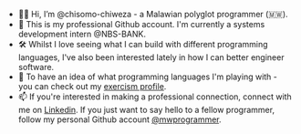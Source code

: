 - 👋&#127997; Hi, I’m @chisomo-chiweza - a Malawian polyglot programmer (🇲🇼).
- 💖 This is my professional Github account. I'm currently a systems development intern @NBS-BANK.
- 🛠️  Whilst I love seeing what I can build with different programming languages, I've also been interested lately in how I can better engineer software.
- 👀 To have an idea of what programming languages I'm playing with - you can check out my [exercism profile](https://exercism.org/profiles/mwprogrammer).
- 📫 If you're interested in making a professional connection, connect with me on [Linkedin](https://www.linkedin.com/in/chisomochiweza). If you just want to say hello to a fellow programmer, follow my personal Github account [@mwprogrammer](https://github.com/mwprogrammer). 
